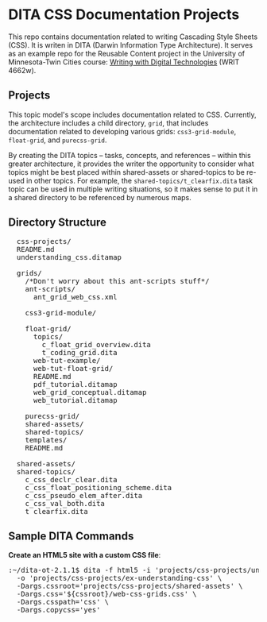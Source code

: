 # DITA CSS Documentation Projects

This repo contains documentation related to writing Cascading Style Sheets (CSS). It is writen in DITA (Darwin Information Type Architecture). It serves as an example repo for the Reusable Content project in the University of Minnesota-Twin Cities course: [Writing with Digital Technologies](http://4662wf15.clindgrencv.com/) (WRIT 4662w).

## Projects

This topic model's scope includes documentation related to CSS. Currently, the architecture includes a child directory, <code>grid</code>, that includes documentation related to developing various grids: <code>css3-grid-module</code>, <code>float-grid</code>, and <code>purecss-grid</code>.

By creating the DITA topics &ndash; tasks, concepts, and references &ndash; within this greater architecture, it provides the writer the opportunity to consider what topics might be best placed within shared-assets or shared-topics to be re-used in other topics. For example, the <code>shared-topics/t_clearfix.dita</code> task topic can be used in multiple writing situations, so it makes sense to put it in a shared directory to be referenced by numerous maps.

## Directory Structure

<pre>
  css-projects/
  README.md
  understanding_css.ditamap

  grids/
    /*Don't worry about this ant-scripts stuff*/
    ant-scripts/
      ant_grid_web_css.xml

    css3-grid-module/

    float-grid/
      topics/
        c_float_grid_overview.dita
        t_coding_grid.dita
      web-tut-example/
      web-tut-float-grid/
      README.md
      pdf_tutorial.ditamap
      web_grid_conceptual.ditamap
      web_tutorial.ditamap

    purecss-grid/
    shared-assets/
    shared-topics/
    templates/
    README.md

  shared-assets/
  shared-topics/
    c_css_declr_clear.dita
    c_css_float_positioning_scheme.dita
    c_css_pseudo_elem_after.dita
    c_css_val_both.dita
    t_clearfix.dita
</pre>

## Sample DITA Commands

**Create an HTML5 site with a custom CSS file**:

<pre>
:~/dita-ot-2.1.1$ dita -f html5 -i 'projects/css-projects/understanding_css.ditamap' \
  -o 'projects/css-projects/ex-understanding-css' \
  -Dargs.cssroot='projects/css-projects/shared-assets' \
  -Dargs.css='${cssroot}/web-css-grids.css' \
  -Dargs.csspath='css' \
  -Dargs.copycss='yes'
</pre>